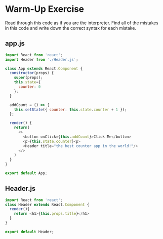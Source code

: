# Warm-Up Exercise

Read through this code as if you are the interpreter. Find all of the mistakes in this code and write down the correct syntax for each mistake.

## app.js

```javascript
import React from 'react';
import Header from './Header.js';

class App extends React.Component {
  constructor(props) {
    super(props);
    this.state={
      counter: 0
    };
  }

  addCount = () => {
    this.setState({ counter: this.state.counter + 1 });
  };

  render() {
    return(
      <>
        <button onClick={this.addCount}>Click Me</button>
        <p>{this.state.counter}<p>
        <Header title="the best counter app in the world!"/>
      </>
    )
  }
}

export default App;
```

## Header.js

```javascript
import React from 'react';
class Header extends React.Component {
  render(){
    return <h1>{this.props.title}</h1>
  }
}

export default Header;
```
